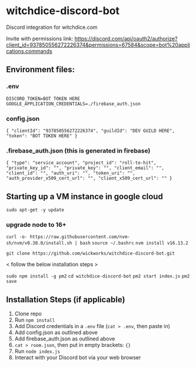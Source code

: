 # witchdice-discord-bot
Discord integration for witchdice.com


Invite with permissions link:
https://discord.com/api/oauth2/authorize?client_id=937850556272226374&permissions=67584&scope=bot%20applications.commands

## Environment files:

### .env
`DISCORD_TOKEN=BOT TOKEN HERE
GOOGLE_APPLICATION_CREDENTIALS=./firebase_auth.json`

### config.json
`{
	"clientId": "937850556272226374",
	"guildId": "DEV GUILD HERE",
	"token": "BOT TOKEN HERE"
}`

### .firebase_auth.json  (this is generated in firebase)
`{
  "type": "service_account",
  "project_id": "roll-to-hit",
  "private_key_id": "",
  "private_key": "",
  "client_email": "",
  "client_id": "",
  "auth_uri": "",
  "token_uri": "",
  "auth_provider_x509_cert_url": "",
  "client_x509_cert_url": ""
}`

## Starting up a VM instance in google cloud

`sudo apt-get -y update`

### upgrade node to 16+
`curl -o- https://raw.githubusercontent.com/nvm-sh/nvm/v0.38.0/install.sh | bash`
`source ~/.bashrc`
`nvm install v16.13.2`

`git clone https://github.com/wickworks/witchdice-discord-bot.git`

< follow the below installation steps >

`sudo npm install -g pm2`
`cd witchdice-discord-bot`
`pm2 start index.js`
`pm2 save`

## Installation Steps (if applicable)

1. Clone repo
2. Run `npm install`
3. Add Discord credentials in a `.env` file		(`cat > .env`, then paste in)
4. Add config.json as outlined above
5. Add firebase_auth.json as outlined above
6. `cat > room.json`, then put in empty brackets: `{}`
6. Run `node index.js`
7. Interact with your Discord bot via your web browser
